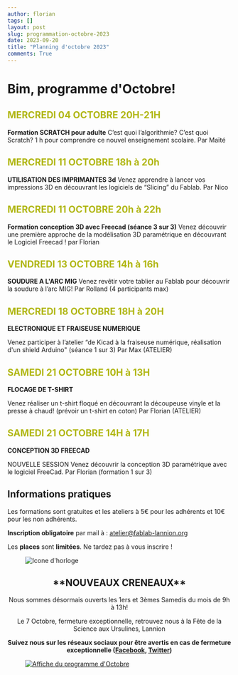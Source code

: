 ```yaml
---
author: florian
tags: []
layout: post
slug: programmation-octobre-2023
date: 2023-09-20
title: "Planning d'octobre 2023"
comments: True
---
```

Bim, programme d'Octobre!
========

<span style="color: #B1B714">MERCREDI 04 OCTOBRE 20H-21H</span>
--------
**Formation SCRATCH pour adulte**
C’est quoi l’algorithmie? C’est quoi Scratch? 1 h pour comprendre ce nouvel enseignement scolaire. Par Maïté


<span style="color: #B1B714">MERCREDI 11 OCTOBRE 18h à 20h</span>
--------
**UTILISATION DES IMPRIMANTES 3d**
Venez apprendre à lancer vos impressions 3D en
découvrant les logiciels de “Slicing” du Fablab. Par Nico

<span style="color: #B1B714">MERCREDI 11 OCTOBRE 20h à 22h</span>
--------
**Formation conception 3D avec Freecad (séance 3 sur 3)**
Venez découvrir une première approche de la modélisation 3D paramétrique en découvrant le Logiciel Freecad ! par Florian

<span style="color: #B1B714">VENDREDI 13 OCTOBRE 14h à 16h</span>
--------
**SOUDURE A L'ARC MIG**
Venez revêtir votre tablier au Fablab pour découvrir la soudure à l’arc MIG!  Par Rolland (4 participants max)

<span style="color: #B1B714">MERCREDI 18 OCTOBRE 18H à 20H</span>
--------
**ELECTRONIQUE ET FRAISEUSE NUMERIQUE**

Venez participer à l’atelier “de Kicad à la fraiseuse numérique, réalisation d'un shield Arduino" (séance 1 sur 3)
Par Max (ATELIER)

<span style="color: #B1B714">SAMEDI 21 OCTOBRE 10H à 13H</span>
--------
**FLOCAGE DE T-SHIRT**

Venez réaliser un t-shirt floqué en découvrant la découpeuse vinyle et la presse à chaud! (prévoir un t-shirt en coton)
Par Florian  (ATELIER)

<span style="color: #B1B714">SAMEDI 21 OCTOBRE 14H à 17H</span>
--------
**CONCEPTION 3D FREECAD**

NOUVELLE SESSION 
Venez découvrir la conception 3D paramétrique avec le logiciel FreeCad. Par Florian (formation 1 sur 3)

Informations pratiques
--------
Les formations sont gratuites et les ateliers à 5€ pour les adhérents et 10€ pour les non adhérents.

**Inscription obligatoire** par mail à : 
atelier@fablab-lannion.org

Les **places** sont **limitées**. Ne tardez pas à vous inscrire !


<figure>
<img src="{{ site.static_url }}/icone-horloge.png" alt="Icone d'horloge" />
</figure> 
<div align="center">
<h2>**NOUVEAUX CRENEAUX**</h2>

<p>Nous sommes désormais ouverts les 1ers et 3èmes Samedis du mois de 9h à 13h!</p>
<p>Le 7 Octobre, fermeture exceptionnelle, retrouvez nous à la Fête de la Science aux Ursulines, Lannion </p>
<p><b>Suivez nous sur les réseaux sociaux pour être avertis en cas de fermeture exceptionnelle (<a href="https://www.facebook.com/fablablannion">Facebook</a>, <a href="https://twitter.com/notifications">Twitter</a>)</b></p>
</div>

<figure>
	<a href="{{ site.static_url }}/ProgFabLSept2023.png"><img src="{{ site.static_url }}/ateliers_octobre_fab.png" alt="Affiche du programme d'Octobre"></a>
</figure>
